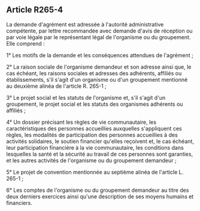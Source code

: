 ## Article R265-4

La demande d'agrément est adressée à l'autorité administrative compétente, par lettre recommandée avec
demande d'avis de réception ou par voie légale par le représentant légal de l'organisme ou du groupement.
Elle comprend :

1° Les motifs de la demande et les conséquences attendues de l'agrément ;

2° La raison sociale de l'organisme demandeur et son adresse ainsi que, le cas échéant, les raisons sociales et
adresses des adhérents, affiliés ou établissements, s'il s'agit d'un organisme ou d'un groupement mentionné au
deuxième alinéa de l'article R. 265-1 ;

3° Le projet social et les statuts de l'organisme et, s'il s'agit d'un groupement, le projet social et les statuts des
organismes adhérents ou affiliés ;

4° Un dossier précisant les règles de vie communautaire, les caractéristiques des personnes accueillies
auxquelles s'appliquent ces règles, les modalités de participation des personnes accueillies à des activités
solidaires, le soutien financier qu'elles reçoivent et, le cas échéant, leur participation financière à la vie
communautaire, les conditions dans lesquelles la santé et la sécurité au travail de ces personnes sont
garanties, et les autres activités de l'organisme ou du groupement demandeur ;

5° Le projet de convention mentionnée au septième alinéa de l'article L. 265-1 ;

6° Les comptes de l'organisme ou du groupement demandeur au titre des deux derniers exercices ainsi qu'une
description de ses moyens humains et financiers.


